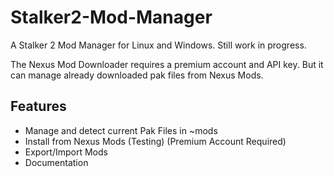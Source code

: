 # Stalker2-Mod-Manager

A Stalker 2 Mod Manager for Linux and Windows. Still work in progress.

The Nexus Mod Downloader requires a premium account and API key. But it can manage already downloaded pak files from Nexus Mods. 

## Features

- Manage and detect current Pak Files in ~mods
- Install from Nexus Mods (Testing) (Premium Account Required)
- Export/Import Mods
- Documentation